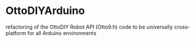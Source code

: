 # OttoDIYArduino
refactoring of the OttoDIY Robot API (Otto9.h) code to be universally cross-platform for all Arduino environments 
